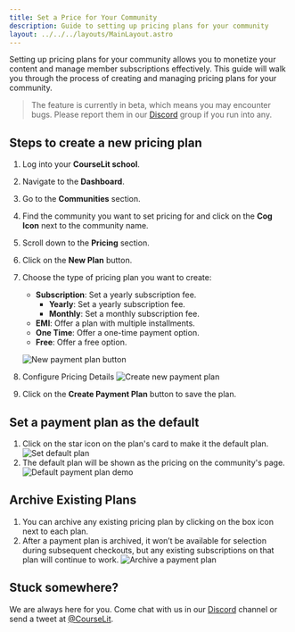```yaml
---
title: Set a Price for Your Community
description: Guide to setting up pricing plans for your community
layout: ../../../layouts/MainLayout.astro
---
```


Setting up pricing plans for your community allows you to monetize your content and manage member subscriptions effectively. This guide will walk you through the process of creating and managing pricing plans for your community.

> The feature is currently in beta, which means you may encounter bugs. Please report them in our <a href="https://discord.com/invite/GR4bQsN" target="_blank">Discord</a> group if you run into any.

## Steps to create a new pricing plan

1. Log into your **CourseLit school**.
2. Navigate to the **Dashboard**.
3. Go to the **Communities** section.
4. Find the community you want to set pricing for and click on the **Cog Icon** next to the community name.
5. Scroll down to the **Pricing** section.
6. Click on the **New Plan** button.
7. Choose the type of pricing plan you want to create:
    - **Subscription**: Set a yearly subscription fee.
        - **Yearly**: Set a yearly subscription fee.
        - **Monthly**: Set a monthly subscription fee.
    - **EMI**: Offer a plan with multiple installments.
    - **One Time**: Offer a one-time payment option.
    - **Free**: Offer a free option.

    ![New payment plan button](/assets/communities/new-payment-plan-button.png)

8. Configure Pricing Details
   ![Create new payment plan](/assets/communities/new-payment-plan.png)

9. Click on the **Create Payment Plan** button to save the plan.

## Set a payment plan as the default

1. Click on the star icon on the plan's card to make it the default plan.
   ![Set default plan](/assets/communities/set-default-plan.png)
2. The default plan will be shown as the pricing on the community's page.
   ![Default payment plan demo](/assets/communities/default-payment-plan-demo.png)

## Archive Existing Plans

1. You can archive any existing pricing plan by clicking on the box icon next to each plan.
2. After a payment plan is archived, it won’t be available for selection during subsequent checkouts, but any existing subscriptions on that plan will continue to work.
   ![Archive a payment plan](/assets/communities/archive-a-payment-plan.png)

## Stuck somewhere?

We are always here for you. Come chat with us in our <a href="https://discord.com/invite/GR4bQsN" target="_blank">Discord</a> channel or send a tweet at <a href="https://twitter.com/courselit" target="_blank">@CourseLit</a>.
